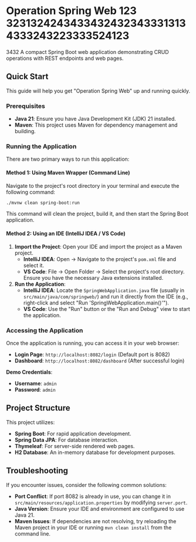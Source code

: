 # Operation Spring Web 123 32313242434334324323433313134333243223333524123
3432
A compact Spring Boot web application demonstrating CRUD operations with REST endpoints and web pages.

## Quick Start

This guide will help you get "Operation Spring Web" up and running quickly.

### Prerequisites

*   **Java 21**: Ensure you have Java Development Kit (JDK) 21 installed.
*   **Maven**: This project uses Maven for dependency management and building.

### Running the Application

There are two primary ways to run this application:

#### Method 1: Using Maven Wrapper (Command Line)

Navigate to the project's root directory in your terminal and execute the following command:

```bash
./mvnw clean spring-boot:run
```

This command will clean the project, build it, and then start the Spring Boot application.

#### Method 2: Using an IDE (IntelliJ IDEA / VS Code)

1.  **Import the Project**: Open your IDE and import the project as a Maven project.
    *   **IntelliJ IDEA**: Open -> Navigate to the project's `pom.xml` file and select it.
    *   **VS Code**: File -> Open Folder -> Select the project's root directory. Ensure you have the necessary Java extensions installed.
2.  **Run the Application**:
    *   **IntelliJ IDEA**: Locate the `SpringWebApplication.java` file (usually in `src/main/java/com/springweb/`) and run it directly from the IDE (e.g., right-click and select "Run 'SpringWebApplication.main()'").
    *   **VS Code**: Use the "Run" button or the "Run and Debug" view to start the application.

### Accessing the Application

Once the application is running, you can access it in your web browser:

*   **Login Page**: `http://localhost:8082/login` (Default port is 8082)
*   **Dashboard**: `http://localhost:8082/dashboard` (After successful login)

**Demo Credentials**:
*   **Username**: `admin`
*   **Password**: `admin`

## Project Structure

This project utilizes:

*   **Spring Boot**: For rapid application development.
*   **Spring Data JPA**: For database interaction.
*   **Thymeleaf**: For server-side rendered web pages.
*   **H2 Database**: An in-memory database for development purposes.

## Troubleshooting

If you encounter issues, consider the following common solutions:

*   **Port Conflict**: If port 8082 is already in use, you can change it in `src/main/resources/application.properties` by modifying `server.port`.
*   **Java Version**: Ensure your IDE and environment are configured to use Java 21.
*   **Maven Issues**: If dependencies are not resolving, try reloading the Maven project in your IDE or running `mvn clean install` from the command line.
